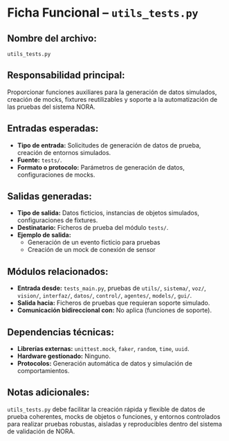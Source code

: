 # Ficha Funcional – `utils_tests.py`

## Nombre del archivo:
`utils_tests.py`

## Responsabilidad principal:
Proporcionar funciones auxiliares para la generación de datos simulados, creación de mocks, fixtures reutilizables y soporte a la automatización de las pruebas del sistema NORA.

## Entradas esperadas:
- **Tipo de entrada:** Solicitudes de generación de datos de prueba, creación de entornos simulados.
- **Fuente:** `tests/`.
- **Formato o protocolo:** Parámetros de generación de datos, configuraciones de mocks.

## Salidas generadas:
- **Tipo de salida:** Datos ficticios, instancias de objetos simulados, configuraciones de fixtures.
- **Destinatario:** Ficheros de prueba del módulo `tests/`.
- **Ejemplo de salida:**
  - Generación de un evento ficticio para pruebas
  - Creación de un mock de conexión de sensor

## Módulos relacionados:
- **Entrada desde:** `tests_main.py`, pruebas de `utils/`, `sistema/`, `voz/`, `vision/`, `interfaz/`, `datos/`, `control/`, `agentes/`, `models/`, `gui/`.
- **Salida hacia:** Ficheros de pruebas que requieran soporte simulado.
- **Comunicación bidireccional con:** No aplica (funciones de soporte).

## Dependencias técnicas:
- **Librerías externas:** `unittest.mock`, `faker`, `random`, `time`, `uuid`.
- **Hardware gestionado:** Ninguno.
- **Protocolos:** Generación automática de datos y simulación de comportamientos.

## Notas adicionales:
`utils_tests.py` debe facilitar la creación rápida y flexible de datos de prueba coherentes, mocks de objetos o funciones, y entornos controlados para realizar pruebas robustas, aisladas y reproducibles dentro del sistema de validación de NORA.

